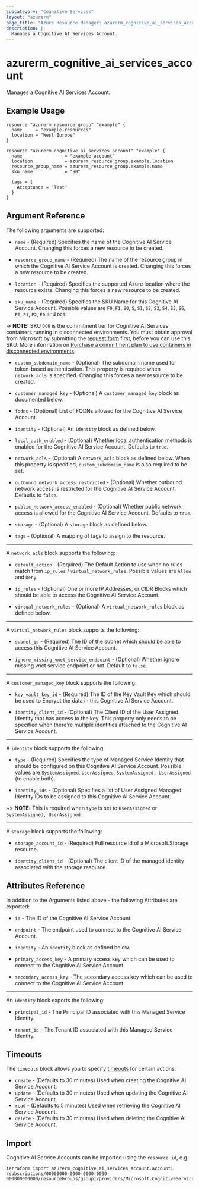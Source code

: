 ```yaml
---
subcategory: "Cognitive Services"
layout: "azurerm"
page_title: "Azure Resource Manager: azurerm_cognitive_ai_services_account"
description: |-
  Manages a Cognitive AI Services Account.
---
```


# azurerm_cognitive_ai_services_account

Manages a Cognitive AI Services Account.

## Example Usage

```hcl
resource "azurerm_resource_group" "example" {
  name     = "example-resources"
  location = "West Europe"
}

resource "azurerm_cognitive_ai_services_account" "example" {
  name                = "example-account"
  location            = azurerm_resource_group.example.location
  resource_group_name = azurerm_resource_group.example.name
  sku_name            = "S0"

  tags = {
    Acceptance = "Test"
  }
}
```

## Argument Reference

The following arguments are supported:

* `name` - (Required) Specifies the name of the Cognitive AI Service Account. Changing this forces a new resource to be created.

* `resource_group_name` - (Required) The name of the resource group in which the Cognitive AI Service Account is created. Changing this forces a new resource to be created.

* `location` - (Required) Specifies the supported Azure location where the resource exists. Changing this forces a new resource to be created.

* `sku_name` - (Required) Specifies the SKU Name for this Cognitive AI Service Account. Possible values are `F0`, `F1`, `S0`, `S`, `S1`, `S2`, `S3`, `S4`, `S5`, `S6`, `P0`, `P1`, `P2`, `E0` and `DC0`.

-> **NOTE:** SKU `DC0` is the commitment tier for Cognitive AI Services containers running in disconnected environments. You must obtain approval from Microsoft by submitting the [request form](https://aka.ms/csdisconnectedcontainers) first, before you can use this SKU. More information on [Purchase a commitment plan to use containers in disconnected environments](https://learn.microsoft.com/en-us/azure/cognitive-services/containers/disconnected-containers?tabs=stt#purchase-a-commitment-plan-to-use-containers-in-disconnected-environments).

* `custom_subdomain_name` - (Optional) The subdomain name used for token-based authentication. This property is required when `network_acls` is specified. Changing this forces a new resource to be created.

* `customer_managed_key` - (Optional) A `customer_managed_key` block as documented below.

* `fqdns` - (Optional) List of FQDNs allowed for the Cognitive AI Service Account.

* `identity` - (Optional) An `identity` block as defined below.

* `local_auth_enabled` - (Optional) Whether local authentication methods is enabled for the Cognitive AI Service Account. Defaults to `true`.

* `network_acls` - (Optional) A `network_acls` block as defined below. When this property is specified, `custom_subdomain_name` is also required to be set.

* `outbound_network_access_restricted` - (Optional) Whether outbound network access is restricted for the Cognitive AI Service Account. Defaults to `false`.

* `public_network_access_enabled` - (Optional) Whether public network access is allowed for the Cognitive AI Service Account. Defaults to `true`.

* `storage` - (Optional) A `storage` block as defined below.

* `tags` - (Optional) A mapping of tags to assign to the resource.

---

A `network_acls` block supports the following:

* `default_action` - (Required) The Default Action to use when no rules match from `ip_rules` / `virtual_network_rules`. Possible values are `Allow` and `Deny`.

* `ip_rules` - (Optional) One or more IP Addresses, or CIDR Blocks which should be able to access the Cognitive AI Service Account.

* `virtual_network_rules` - (Optional) A `virtual_network_rules` block as defined below.

---

A `virtual_network_rules` block supports the following:

* `subnet_id` - (Required) The ID of the subnet which should be able to access this Cognitive AI Service Account.

* `ignore_missing_vnet_service_endpoint` - (Optional) Whether ignore missing vnet service endpoint or not. Default to `false`.

---

A `customer_managed_key` block supports the following:

* `key_vault_key_id` - (Required) The ID of the Key Vault Key which should be used to Encrypt the data in this Cognitive AI Service Account.

* `identity_client_id` - (Optional) The Client ID of the User Assigned Identity that has access to the key. This property only needs to be specified when there're multiple identities attached to the Cognitive AI Service Account.

---

A `identity` block supports the following:

* `type` - (Required) Specifies the type of Managed Service Identity that should be configured on this Cognitive AI Service Account. Possible values are `SystemAssigned`, `UserAssigned`, `SystemAssigned, UserAssigned` (to enable both).

* `identity_ids` - (Optional) Specifies a list of User Assigned Managed Identity IDs to be assigned to this Cognitive AI Service Account.

~> **NOTE:** This is required when `type` is set to `UserAssigned` or `SystemAssigned, UserAssigned`.

---

A `storage` block supports the following:

* `storage_account_id` - (Required) Full resource id of a Microsoft.Storage resource.

* `identity_client_id` - (Optional) The client ID of the managed identity associated with the storage resource.

## Attributes Reference

In addition to the Arguments listed above - the following Attributes are exported:

* `id` - The ID of the Cognitive AI Service Account.

* `endpoint` - The endpoint used to connect to the Cognitive AI Service Account.

* `identity` - An `identity` block as defined below.

* `primary_access_key` - A primary access key which can be used to connect to the Cognitive AI Service Account.

* `secondary_access_key` - The secondary access key which can be used to connect to the Cognitive AI Service Account.

---

An `identity` block exports the following:

* `principal_id` - The Principal ID associated with this Managed Service Identity.

* `tenant_id` - The Tenant ID associated with this Managed Service Identity.

## Timeouts

The `timeouts` block allows you to specify [timeouts](https://www.terraform.io/language/resources/syntax#operation-timeouts) for certain actions:

* `create` - (Defaults to 30 minutes) Used when creating the Cognitive AI Service Account.
* `update` - (Defaults to 30 minutes) Used when updating the Cognitive AI Service Account.
* `read` - (Defaults to 5 minutes) Used when retrieving the Cognitive AI Service Account.
* `delete` - (Defaults to 30 minutes) Used when deleting the Cognitive AI Service Account.

## Import

Cognitive AI Service Accounts can be imported using the `resource id`, e.g.

```shell
terraform import azurerm_cognitive_ai_services_account.account1 /subscriptions/00000000-0000-0000-0000-000000000000/resourceGroups/group1/providers/Microsoft.CognitiveServices/accounts/account1
```
